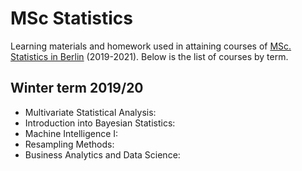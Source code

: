 # MSc Statistics
Learning materials and homework used in attaining courses of [MSc. Statistics in Berlin](https://www.stat.de/) (2019-2021). Below is the list of courses by term.

## Winter term 2019/20
* Multivariate Statistical Analysis: 
* Introduction into Bayesian Statistics:
* Machine Intelligence I: 
* Resampling Methods: 
* Business Analytics and Data Science: 
